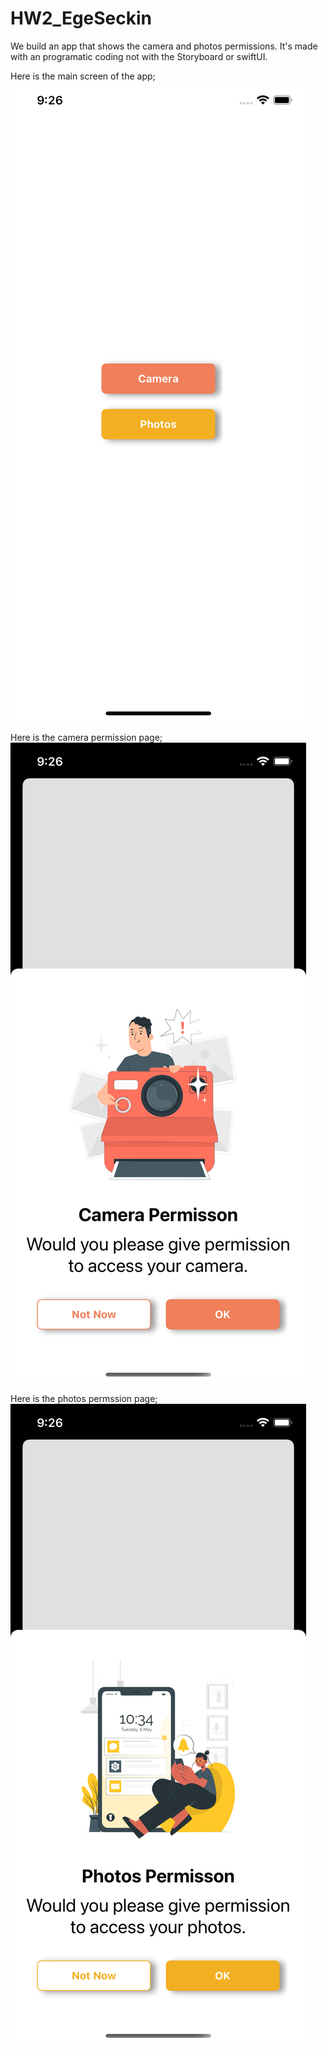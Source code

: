 # HW2_EgeSeckin

We build an app that shows the camera and photos permissions. It's made with an programatic coding not with the Storyboard or swiftUI.

Here is the main screen of the app;
![Main Screen](MainScreen.png)


Here is the camera permission page;
![Camera Permission](CameraPermission.png)


Here is the photos permssion page;
![Photos Permission](PhotosPermission.png)
